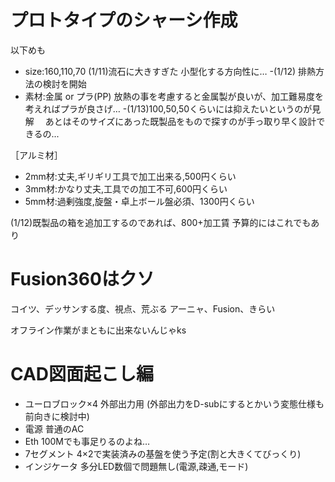 # プロトタイプのシャーシ作成

以下めも
- size:160,110,70
 (1/11)流石に大きすぎた 小型化する方向性に…
-(1/12) 排熱方法の検討を開始
- 素材:金属 or プラ(PP) 
放熱の事を考慮すると金属製が良いが、加工難易度を考えればプラが良さげ…
-(1/13)100,50,50くらいには抑えたいというのが見解
　あとはそのサイズにあった既製品をもので探すのが手っ取り早く設計できるの...


［アルミ材］
- 2mm材:丈夫,ギリギリ工具で加工出来る,500円くらい
- 3mm材:かなり丈夫,工具での加工不可,600円くらい
- 5mm材:過剰強度,旋盤・卓上ボール盤必須、1300円くらい

(1/12)既製品の箱を追加工するのであれば、800+加工賃
予算的にはこれでもあり


# Fusion360はクソ
コイツ、デッサンする度、視点、荒ぶる
アーニャ、Fusion、きらい

オフライン作業がまともに出来ないんじゃks

# CAD図面起こし編
- ユーロブロック×4
外部出力用
(外部出力をD-subにするとかいう変態仕様も前向きに検討中)
- 電源
普通のAC
- Eth
100Mでも事足りるのよね…
- 7セグメント
4×2で実装済みの基盤を使う予定(割と大きくてびっくり)
- インジケータ
多分LED数個で問題無し(電源,疎通,モード)
